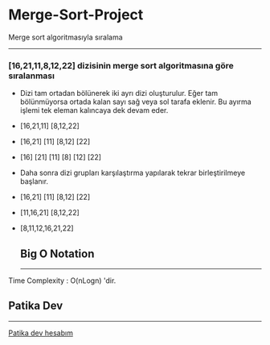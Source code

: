 # Merge-Sort-Project
Merge sort algoritmasıyla sıralama 
***
### [16,21,11,8,12,22] dizisinin merge sort algoritmasına göre sıralanması

* Dizi tam ortadan bölünerek iki ayrı dizi oluşturulur. Eğer tam bölünmüyorsa ortada kalan sayı sağ veya sol tarafa eklenir. Bu ayırma işlemi tek eleman kalıncaya dek devam eder.
* [16,21,11] [8,12,22]  
* [16,21] [11]  [8,12] [22] 
* [16] [21] [11] [8] [12] [22] 
* Daha sonra dizi grupları karşılaştırma yapılarak tekrar birleştirilmeye başlanır.
* [16,21] [11] [8,12] [22]
* [11,16,21] [8,12,22]
* [8,11,12,16,21,22]
  
  ## Big O Notation
  ***
Time Complexity : O(nLogn) 'dir.

## Patika Dev 
***
[Patika dev hesabım](https://app.patika.dev/batium)
